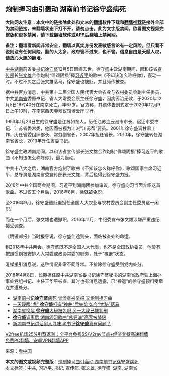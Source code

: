  <h2>炮制捧习曲引轰动 湖南前书记徐守盛病死</h2> <p class="notice"><b>大陆网友注意：本文中的链接除此处和文末的<a href="https://github.com/bannedbook/fanqiang" >翻墙</a>软件下载和<a href="https://github.com/killgcd/justmysocks/blob/master/README.md">翻墙推荐</a>链接外全部为禁网链接，未翻墙状态下打不开，请勿点击。此为文字版禁闻，欲看图文视频完整版和更多禁闻，请下载<a href="https://github.com/bannedbook/fanqiang">翻墙软件或APP</a>后翻墙上禁闻网。</p><p>备注：翻墙看新闻非常安全，翻墙以真实身份发表敏感言论有一定风险，但只看不说则没有任何风险，翻的人太多，政府管不过来，也不管。信息自由是天赋人权，请放心大胆的翻墙。</b></p>  <div class="entry"> <p id="conimg"><a href="https://www.bannedbook.org/bnews/tag/%e4%b8%ad%e5%85%b1/" class="st_tag internal_tag" rel="tag" title="标签 中共 下的日志">中共</a><a href="https://www.bannedbook.org/bnews/tag/%e6%b9%96%e5%8d%97/" class="st_tag internal_tag" rel="tag" title="标签 湖南 下的日志">湖南</a>前省委<a href="https://www.bannedbook.org/bnews/tag/%e4%b9%a6%e8%ae%b0/" class="st_tag internal_tag" rel="tag" title="标签 书记 下的日志">书记</a><a href="https://www.bannedbook.org/bnews/tag/%e5%be%90%e5%ae%88%e7%9b%9b/" class="st_tag internal_tag" rel="tag" title="标签 徐守盛 下的日志">徐守盛</a>12月5日因病去世。徐守盛主政湖南期间，因和该省<a href="https://www.bannedbook.org/bnews/tag/%e5%ae%a3%e4%bc%a0%e9%83%a8/" class="st_tag internal_tag" rel="tag" title="标签 宣传部 下的日志">宣传部</a>长<a href="https://www.bannedbook.org/bnews/tag/%e5%bc%a0%e6%96%87%e9%9b%84/" class="st_tag internal_tag" rel="tag" title="标签 张文雄 下的日志">张文雄</a>合作炮制“佯颂阴损”捧<a href="https://www.bannedbook.org/bnews/tag/%e4%b9%a0%e8%bf%91%e5%b9%b3/" class="st_tag internal_tag" rel="tag" title="标签 习近平 下的日志">习近平</a>的歌曲《不知该怎么称呼你》，轰动一时。不过不久之后张文雄落马，徐守盛也被贬，并且频传被查。</p> <p>据中共官方消息，中共第十二届全国人民代表大会农业与农村委员会副主任委员，中共<a href="https://www.bannedbook.org/bnews/tag/%E6%B9%96%E5%8D%97%E7%9C%81/" class="st_tag internal_tag" rel="tag" title="标签 湖南省 下的日志">湖南省</a>委原书记、省人大常委会原主任徐守盛，因病医治无效，于2020年12月5日16时40分在南京死亡，年67岁。官方称，其遗体告别式定于2020年12月9日上午10时，在南京西天寺殡仪馆博爱厅举行。</p> <p>1953年1月23日生的徐守盛是江苏如东人，历任江苏连云港市市长、宿迁市委书记、江苏省委常委，他因而被视为江派“江苏帮”要员。2001年徐守盛调甘肃工作，历任省委组织部长、常务副省长，2007年担任省长。2010年，徐守盛转任湖南省省长，2013年升任省委书记。</p> <p>徐守盛主政湖南期间，以和该省宣传部长张文雄合作炮制“佯颂阴损”捧习近平的歌曲《不知该怎么称呼你》，最为轰动。</p>  <p>中共十八大之后，湖南官方炮制了歌曲《不知该怎么称呼你》，歌颂国家主席习近平，总导演是湖南省委宣传部长张文雄，背后也得到徐守盛力挺。</p> <p>2016年中共全国两会期间，习近平到湖南团参加审议，徐守盛向习当面介绍这首歌曲。不过仅五个月后，2016年8月，徐就被免职。</p> <p>至2016年9月，徐守盛遭贬退担任全国人大农业与农村委员会副主任委员这一闲职。</p> <p>而在一个月后，张文雄也遭撤职，2016年11月，中纪委宣布张文雄涉嫌严重违纪接受调查。</p>  <p>《明镜邮报》当时报导说，徐守盛仕途到头，面临被查处的命运。</p> <p>到2018年中共两会，徐守盛既不是全国人大代表，也不是全国政协委员，他没有按照惯例被安排人大常委或政协常委的职务，处于“裸退”状态。</p> <p>港媒援引消息说，这种情况非常不同寻常。不排除徐守盛受到党内处分。</p> <p>2018年4月8日，长期担任原中共湖南省委书记徐守盛秘书的湖南省政府驻上海办事处党组书记、主任王华平被查。其时也有消息透露，已“裸退”的徐守盛预料受牵连并遭处分。</p>  <ul class='op-related-articles' title='相关阅读'> <li><a href='https://www.bannedbook.org/bnews/comments/20201206/1443239.html' target='_blank'>湖南前书记<b>徐守盛</b>病死 曾涉贪被举报 又炮制捧习曲</a></li> <li><a href='https://www.bannedbook.org/bnews/cnnews/20180409/925789.html' target='_blank'>一天现两“虎” <b>徐守盛</b>打造“神曲”后失势 如今“大秘”落马</a></li> <li><a href='https://www.bannedbook.org/bnews/topimagenews/20161121/617129.html' target='_blank'>湖南省换届 <b>徐守盛</b>大秘被免职 另一大秘已被判刑</a></li> <li><a href='https://www.bannedbook.org/bnews/topimagenews/20161101/607965.html' target='_blank'><b>徐守盛</b>调离后 湖南颂习歌曲&quot;总导演&quot;高官被降级</a></li> <li><a href='https://www.bannedbook.org/bnews/cnnews/aboluonews/20160831/578896.html' target='_blank'>新湖南书记讲话耐人寻味 老书记<b>徐守盛</b>真有问题？</a></li> </ul> <p class="texttj"> <a href="https://www.bannedbook.org/forum23/topic22702.html" target="_blank">V2free机场25%引荐返利：全平台免费SS/V2ray节点+经济套餐高速翻墙</a><br/> <a href="https://github.com/bannedbook/fanqiang/wiki/%E7%A6%81%E9%97%BB%E7%BD%91%E5%AE%89%E5%8D%93%E7%BF%BB%E5%A2%99%E6%96%B0%E9%97%BBAPP" target="_blank">免费PC翻墙、安卓VPN翻墙APP</a></p><p> 来源：<span class='wp_keywordlink_affiliate'><a href="https://www.secretchina.com/" title="看中国" target="_blank">看中国</a></span> </p><a name='sharetosocial'></a>       <div><b>本文的图文或视频完整版</b>：<a href='https://www.bannedbook.org/bnews/cnnews/20201207/1443617.html'>炮制捧习曲引轰动 湖南前书记徐守盛病死</a></div>  </div><!--END ENTRY--> <div class="postfooter"> <div>本文标签：<a href="https://www.bannedbook.org/bnews/tag/%e4%b8%ad%e5%85%b1/" rel="tag">中共</a>, <a href="https://www.bannedbook.org/bnews/tag/%e4%b9%a0%e8%bf%91%e5%b9%b3/" rel="tag">习近平</a>, <a href="https://www.bannedbook.org/bnews/tag/%e4%b9%a6%e8%ae%b0/" rel="tag">书记</a>, <a href="https://www.bannedbook.org/bnews/tag/%e5%ae%a3%e4%bc%a0%e9%83%a8/" rel="tag">宣传部</a>, <a href="https://www.bannedbook.org/bnews/tag/%e5%bc%a0%e6%96%87%e9%9b%84/" rel="tag">张文雄</a>, <a href="https://www.bannedbook.org/bnews/tag/%e5%be%90%e5%ae%88%e7%9b%9b/" rel="tag">徐守盛</a>, <a href="https://www.bannedbook.org/bnews/tag/%e6%b9%96%e5%8d%97/" rel="tag">湖南</a>, <a href="https://www.bannedbook.org/bnews/tag/%E6%B9%96%E5%8D%97%E7%9C%81/" rel="tag">湖南省</a></div>  </div><!--END POSTFOOTER--> 